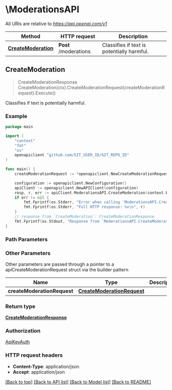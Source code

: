 # \ModerationsAPI

All URIs are relative to *https://api.openai.com/v1*

Method | HTTP request | Description
------------- | ------------- | -------------
[**CreateModeration**](ModerationsAPI.md#CreateModeration) | **Post** /moderations | Classifies if text is potentially harmful.



## CreateModeration

> CreateModerationResponse CreateModeration(ctx).CreateModerationRequest(createModerationRequest).Execute()

Classifies if text is potentially harmful.

### Example

```go
package main

import (
	"context"
	"fmt"
	"os"
	openapiclient "github.com/GIT_USER_ID/GIT_REPO_ID"
)

func main() {
	createModerationRequest := *openapiclient.NewCreateModerationRequest(openapiclient.CreateModerationRequest_input{ArrayOfString: new([]string)}) // CreateModerationRequest | 

	configuration := openapiclient.NewConfiguration()
	apiClient := openapiclient.NewAPIClient(configuration)
	resp, r, err := apiClient.ModerationsAPI.CreateModeration(context.Background()).CreateModerationRequest(createModerationRequest).Execute()
	if err != nil {
		fmt.Fprintf(os.Stderr, "Error when calling `ModerationsAPI.CreateModeration``: %v\n", err)
		fmt.Fprintf(os.Stderr, "Full HTTP response: %v\n", r)
	}
	// response from `CreateModeration`: CreateModerationResponse
	fmt.Fprintf(os.Stdout, "Response from `ModerationsAPI.CreateModeration`: %v\n", resp)
}
```

### Path Parameters



### Other Parameters

Other parameters are passed through a pointer to a apiCreateModerationRequest struct via the builder pattern


Name | Type | Description  | Notes
------------- | ------------- | ------------- | -------------
 **createModerationRequest** | [**CreateModerationRequest**](CreateModerationRequest.md) |  | 

### Return type

[**CreateModerationResponse**](CreateModerationResponse.md)

### Authorization

[ApiKeyAuth](../README.md#ApiKeyAuth)

### HTTP request headers

- **Content-Type**: application/json
- **Accept**: application/json

[[Back to top]](#) [[Back to API list]](../README.md#documentation-for-api-endpoints)
[[Back to Model list]](../README.md#documentation-for-models)
[[Back to README]](../README.md)

